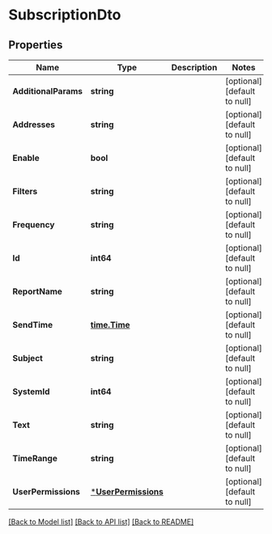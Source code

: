 # SubscriptionDto

## Properties

| Name                 | Type                                       | Description | Notes                        |
| -------------------- | ------------------------------------------ | ----------- | ---------------------------- |
| **AdditionalParams** | **string**                                 |             | [optional] [default to null] |
| **Addresses**        | **string**                                 |             | [optional] [default to null] |
| **Enable**           | **bool**                                   |             | [optional] [default to null] |
| **Filters**          | **string**                                 |             | [optional] [default to null] |
| **Frequency**        | **string**                                 |             | [optional] [default to null] |
| **Id**               | **int64**                                  |             | [optional] [default to null] |
| **ReportName**       | **string**                                 |             | [optional] [default to null] |
| **SendTime**         | [**time.Time**](time.Time.md)              |             | [optional] [default to null] |
| **Subject**          | **string**                                 |             | [optional] [default to null] |
| **SystemId**         | **int64**                                  |             | [optional] [default to null] |
| **Text**             | **string**                                 |             | [optional] [default to null] |
| **TimeRange**        | **string**                                 |             | [optional] [default to null] |
| **UserPermissions**  | [***UserPermissions**](UserPermissions.md) |             | [optional] [default to null] |

[[Back to Model list]](../README.md#documentation-for-models) [[Back to API list]](../README.md#documentation-for-api-endpoints) [[Back to README]](../README.md)
